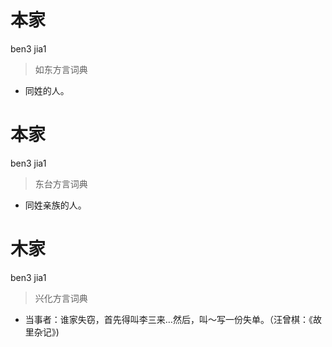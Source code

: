 # 本家
ben3 jia1
> 如东方言词典
- 同姓的人。

# 本家
ben3 jia1
> 东台方言词典
- 同姓亲族的人。

# 木家
ben3 jia1
> 兴化方言词典
- 当事者：谁家失窃，首先得叫李三来…然后，叫～写一份失单。（汪曾棋：《故里杂记》)
